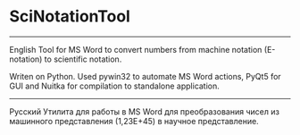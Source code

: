 # SciNotationTool
---
English
Tool for MS Word to convert numbers from machine notation (E-notation) to scientific notation.

Writen on Python. Used pywin32 to automate MS Word actions, PyQt5 for GUI and Nuitka for compilation to standalone application.

---
Русский
Утилита для работы в MS Word для преобразования чисел из машинного представления (1,23E+45) в научное представление.

